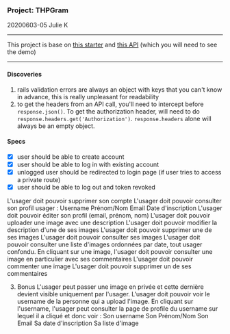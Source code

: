 ### Project: THPGram

20200603-05 Julie K

---

This project is base on [this starter](https://github.com/julienemo/react_starter) and [this API](https://github.com/julienemo/thp_next_42) (which you will need to see the demo)

---

#### Discoveries

1. rails validation errors are always an object with keys that you can't know in advance, this is really unpleasant for readability
2. to get the headers from an API call, you'll need to intercept before `response.json()`. To get the authorization header, will need to do `response.headers.get('Authorization')`. `response.headers` alone will always be an empty object.

#### Specs

- [x] user should be able to create account
- [x] user should be able to log in with existing account
- [x] unlogged user should be redirected to login page (if user tries to access a private route)
- [x] user should be able to log out and token revoked

L'usager doit pouvoir supprimer son compte
L'usager doit pouvoir consulter son profil usager :
Username
Prénom/Nom
Email
Date d'inscription
L'usager doit pouvoir éditer son profil (email, prénom, nom)
L'usager doit pouvoir uploader une image avec une description
L'usager doit pouvoir modifier la description d'une de ses images
L'usager doit pouvoir supprimer une de ses images
L'usager doit pouvoir consulter ses images
L'usager doit pouvoir consulter une liste d'images ordonnées par date, tout usager confondu.
En cliquant sur une image, l'usager doit pouvoir consulter une image en particulier avec ses commentaires
L'usager doit pouvoir commenter une image
L'usager doit pouvoir supprimer un de ses commentaires

3. Bonus
   L'usager peut passer une image en privée et cette dernière devient visible uniquement par l'usager.
   L'usager doit pouvoir voir le username de la personne qui a upload l'image.
   En cliquant sur l'username, l'usager peut consulter la page de profile du username sur lequel il a cliqué et donc voir :
   Son username
   Son Prénom/Nom
   Son Email
   Sa date d'inscription
   Sa liste d'image

